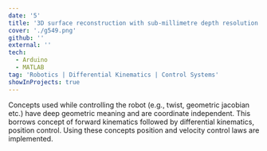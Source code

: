 ```yaml
---
date: '5'
title: '3D surface reconstruction with sub-millimetre depth resolution'
cover: './g549.png'
github: ''
external: ''
tech:
  - Arduino
  - MATLAB
tag: 'Robotics | Differential Kinematics | Control Systems'
showInProjects: true
---
```


Concepts used while controlling the robot (e.g., twist, geometric jacobian etc.) have deep geometric meaning and are coordinate independent. This borrows concept of forward kinematics followed by differential kinematics, position control. Using these concepts position and velocity control laws are implemented.
